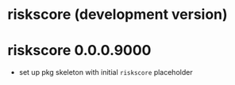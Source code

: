 # riskscore (development version)

# riskscore 0.0.0.9000

* set up pkg skeleton with initial `riskscore` placeholder

